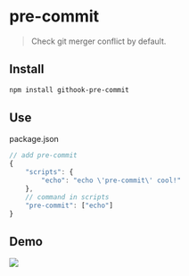 # pre-commit
> Check git merger conflict by default.

## Install
```bash
npm install githook-pre-commit
``` 

## Use 
package.json
```js
// add pre-commit
{
    "scripts": {
        "echo": "echo \'pre-commit\' cool!"
    },
    // command in scripts
    "pre-commit": ["echo"]
}
```

## Demo
![](https://user-images.githubusercontent.com/8463435/40959228-aae28fa8-68ce-11e8-891b-451d37e6e05a.png)
